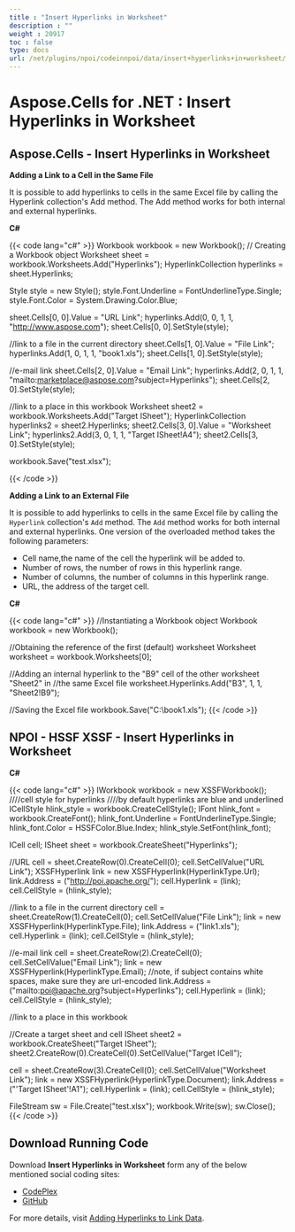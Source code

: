 ```yaml
---
title : "Insert Hyperlinks in Worksheet" 
description : "" 
weight : 20917 
toc : false
type: docs
url: /net/plugins/npoi/codeinnpoi/data/insert+hyperlinks+in+worksheet/
---
```


# Aspose.Cells for .NET : Insert Hyperlinks in Worksheet


## Aspose.Cells - Insert Hyperlinks in Worksheet

**Adding a Link to a Cell in the Same File**

It is possible to add hyperlinks to cells in the same Excel file by calling the Hyperlink collection's Add method. The Add method works for both internal and external hyperlinks.

**C#**

{{< code lang="c#" >}}
Workbook workbook = new Workbook(); // Creating a Workbook object
Worksheet sheet = workbook.Worksheets.Add("Hyperlinks");
HyperlinkCollection hyperlinks = sheet.Hyperlinks;

Style style = new Style();
style.Font.Underline = FontUnderlineType.Single;
style.Font.Color = System.Drawing.Color.Blue;

sheet.Cells[0, 0].Value = "URL Link";
hyperlinks.Add(0, 0, 1, 1, "http://www.aspose.com");
sheet.Cells[0, 0].SetStyle(style);

//link to a file in the current directory
sheet.Cells[1, 0].Value = "File Link";
hyperlinks.Add(1, 0, 1, 1, "book1.xls");
sheet.Cells[1, 0].SetStyle(style);

//e-mail link
sheet.Cells[2, 0].Value = "Email Link";
hyperlinks.Add(2, 0, 1, 1, "mailto:marketplace@aspose.com?subject=Hyperlinks");
sheet.Cells[2, 0].SetStyle(style);

//link to a place in this workbook
Worksheet sheet2 = workbook.Worksheets.Add("Target ISheet");
HyperlinkCollection hyperlinks2 = sheet2.Hyperlinks;
sheet2.Cells[3, 0].Value = "Worksheet Link";
hyperlinks2.Add(3, 0, 1, 1, "Target ISheet!A4");
sheet2.Cells[3, 0].SetStyle(style);

workbook.Save("test.xlsx");

{{< /code >}}

**Adding a Link to an External File**

It is possible to add hyperlinks to cells in the same Excel file by calling the `Hyperlink` collection's `Add` method. The `Add` method works for both internal and external hyperlinks. One version of the overloaded method takes the following parameters:

*   Cell name,the name of the cell the hyperlink will be added to.
*   Number of rows, the number of rows in this hyperlink range.
*   Number of columns, the number of columns in this hyperlink range.
*   URL, the address of the target cell.

**C#**

{{< code lang="c#" >}}
//Instantiating a Workbook object
Workbook workbook = new Workbook();

//Obtaining the reference of the first (default) worksheet
Worksheet worksheet = workbook.Worksheets[0];

//Adding an internal hyperlink to the "B9" cell of the other worksheet "Sheet2" in
//the same Excel file
worksheet.Hyperlinks.Add("B3", 1, 1, "Sheet2!B9");

//Saving the Excel file
workbook.Save("C:\\book1.xls");
{{< /code >}}

## NPOI - HSSF XSSF - Insert Hyperlinks in Worksheet

**C#**

{{< code lang="c#" >}}
IWorkbook workbook = new XSSFWorkbook();
////cell style for hyperlinks
////by default hyperlinks are blue and underlined
ICellStyle hlink_style = workbook.CreateCellStyle();
IFont hlink_font = workbook.CreateFont();
hlink_font.Underline = FontUnderlineType.Single;
hlink_font.Color = HSSFColor.Blue.Index;
hlink_style.SetFont(hlink_font);

ICell cell;
ISheet sheet = workbook.CreateSheet("Hyperlinks");

//URL
cell = sheet.CreateRow(0).CreateCell(0);
cell.SetCellValue("URL Link");
XSSFHyperlink link = new XSSFHyperlink(HyperlinkType.Url);
link.Address = ("http://poi.apache.org/");
cell.Hyperlink = (link);
cell.CellStyle = (hlink_style);

//link to a file in the current directory
cell = sheet.CreateRow(1).CreateCell(0);
cell.SetCellValue("File Link");
link = new XSSFHyperlink(HyperlinkType.File);
link.Address = ("link1.xls");
cell.Hyperlink = (link);
cell.CellStyle = (hlink_style);

//e-mail link
cell = sheet.CreateRow(2).CreateCell(0);
cell.SetCellValue("Email Link");
link = new XSSFHyperlink(HyperlinkType.Email);
//note, if subject contains white spaces, make sure they are url-encoded
link.Address = ("mailto:poi@apache.org?subject=Hyperlinks");
cell.Hyperlink = (link);
cell.CellStyle = (hlink_style);

//link to a place in this workbook

//Create a target sheet and cell
ISheet sheet2 = workbook.CreateSheet("Target ISheet");
sheet2.CreateRow(0).CreateCell(0).SetCellValue("Target ICell");

cell = sheet.CreateRow(3).CreateCell(0);
cell.SetCellValue("Worksheet Link");
link = new XSSFHyperlink(HyperlinkType.Document);
link.Address = ("'Target ISheet'!A1");
cell.Hyperlink = (link);
cell.CellStyle = (hlink_style);

FileStream sw = File.Create("test.xlsx");
workbook.Write(sw);
sw.Close();
{{< /code >}}

## Download Running Code

Download **Insert Hyperlinks in Worksheet** form any of the below mentioned social coding sites:

*   [CodePlex](https://asposenpoi.codeplex.com/downloads/get/1479036)
*   [GitHub](https://github.com/aspose-cells/Aspose.Cells-for-.NET/releases/download/Aspose.Cells_vs_NPOI_1.0/Insert.Hyperlinks.In.Worksheet.Aspose.Cells.zip)

For more details, visit [Adding Hyperlinks to Link Data](http://www.aspose.com/docs/display/cellsnet/Adding+Hyperlinks+to+Link+Data).

